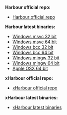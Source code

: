 <b>Harbour official repo:</b>
* <a href = "https://github.com/harbour/core">Harbour official repo</a>

<b>Harbour latest binaries:</b>
* <a href = "https://github.com/FiveTechSoft/harbour_and_xharbour_builds/blob/master/harbour_msvc2022_32_20240616.zip">Windows msvc 32 bit</a>
* <a href = "https://github.com/FiveTechSoft/harbour_and_xharbour_builds/blob/master/harbour_msvc2022_64_20240616.zip">Windows msvc 64 bit</a>
* <a href = "https://github.com/FiveTechSoft/harbour_and_xharbour_builds/blob/master/harbour_bcc770_32_20240616.zip">Windows bcc 32 bit</a>
* <a href = "https://github.com/FiveTechSoft/harbour_and_xharbour_builds/blob/master/harbour_bcc770_64_20240616.zip">Windows bcc 64 bit</a>
* <a href = "https://github.com/FiveTechSoft/harbour_and_xharbour_builds/blob/master/harbour_mingw850_32_20240616.zip">Windows mingw 32 bit</a>
* <a href = "https://github.com/FiveTechSoft/harbour_and_xharbour_builds/blob/master/harbour_mingw850_64_20240616.zip">Windows mingw 64 bit</a>
* <a href = "https://github.com/FiveTechSoft/harbour_and_xharbour_builds/blob/master/harbour_osx_20231108.zip">Apple OSX 64 bit</a>

<b>xHarbour official repo:</b>
* <a href = "https://github.com/xHarbour-org/xharbour">xHarbour official repo</a>

<b>xHarbour latest binaries:</b>
* <a href = "http://xharbour.org/index.asp?page=download/windows/binaries_win">xHarbour latest binaries</a>
